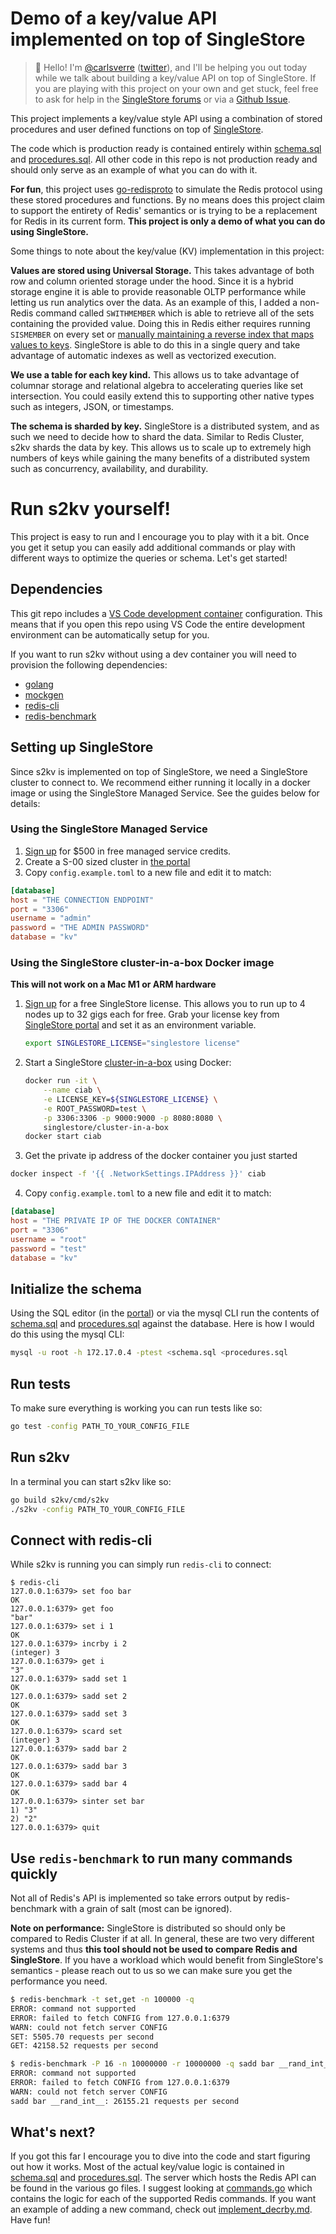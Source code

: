 # Demo of a key/value API implemented on top of SingleStore

> 👋 Hello! I'm [@carlsverre][gh-carlsverre] ([twitter][tw-carlsverre]), and I'll be helping you out today while we talk about building a key/value API on top of SingleStore. If you are playing with this project on your own and get stuck, feel free to ask for help in the [SingleStore forums][s2-forums] or via a [Github Issue][gh-issue].

This project implements a key/value style API using a combination of stored procedures and user defined functions on top of [SingleStore][s2].

The code which is production ready is contained entirely within [schema.sql](schema.sql) and [procedures.sql](procedures.sql). All other code in this repo is not production ready and should only serve as an example of what you can do with it.

**For fun**, this project uses [go-redisproto][redisproto] to simulate the Redis protocol using these stored procedures and functions. By no means does this project claim to support the entirety of Redis' semantics or is trying to be a replacement for Redis in its current form. **This project is only a demo of what you can do using SingleStore.**

Some things to note about the key/value (KV) implementation in this project:

**Values are stored using Universal Storage.** This takes advantage of both row and column oriented storage under the hood. Since it is a hybrid storage engine it is able to provide reasonable OLTP performance while letting us run analytics over the data. As an example of this, I added a non-Redis command called `SWITHMEMBER` which is able to retrieve all of the sets containing the provided value. Doing this in Redis either requires running `SISMEMBER` on every set or [manually maintaining a reverse index that maps values to keys][so-redis-swithmember]. SingleStore is able to do this in a single query and take advantage of automatic indexes as well as vectorized execution.

**We use a table for each key kind.** This allows us to take advantage of columnar storage and relational algebra to accelerating queries like set intersection. You could easily extend this to supporting other native types such as integers, JSON, or timestamps.

**The schema is sharded by key.** SingleStore is a distributed system, and as such we need to decide how to shard the data. Similar to Redis Cluster, s2kv shards the data by key. This allows us to scale up to extremely high numbers of keys while gaining the many benefits of a distributed system such as concurrency, availability, and durability. 

# Run s2kv yourself!

This project is easy to run and I encourage you to play with it a bit. Once you get it setup you can easily add additional commands or play with different ways to optimize the queries or schema. Let's get started!

## Dependencies

This git repo includes a [VS Code development container][vscode-devcontainer] configuration. This means that if you open this repo using VS Code the entire development environment can be automatically setup for you.

If you want to run s2kv without using a dev container you will need to provision the following dependencies:

 * [golang][golang]
 * [mockgen][mockgen]
 * [redis-cli][redis-cli]
 * [redis-benchmark][redis-benchmark]

## Setting up SingleStore

Since s2kv is implemented on top of SingleStore, we need a SingleStore cluster to connect to. We recommend either running it locally in a docker image or using the SingleStore Managed Service. See the guides below for details:

### Using the SingleStore Managed Service

1. [Sign up][try-free] for $500 in free managed service credits.
2. Create a S-00 sized cluster in [the portal][portal]
3. Copy `config.example.toml` to a new file and edit it to match:

```toml
[database]
host = "THE CONNECTION ENDPOINT"
port = "3306"
username = "admin"
password = "THE ADMIN PASSWORD"
database = "kv"
```

### Using the SingleStore cluster-in-a-box Docker image

**This will not work on a Mac M1 or ARM hardware**

1. [Sign up][try-free] for a free SingleStore license. This allows you to run up to 4 nodes up to 32 gigs each for free. Grab your license key from [SingleStore portal][portal] and set it as an environment variable.

   ```bash
   export SINGLESTORE_LICENSE="singlestore license"
   ```

2. Start a SingleStore [cluster-in-a-box][ciab] using Docker:

   ```bash
   docker run -it \
       --name ciab \
       -e LICENSE_KEY=${SINGLESTORE_LICENSE} \
       -e ROOT_PASSWORD=test \
       -p 3306:3306 -p 9000:9000 -p 8080:8080 \
       singlestore/cluster-in-a-box
   docker start ciab
   ```

3. Get the private ip address of the docker container you just started

```bash
docker inspect -f '{{ .NetworkSettings.IPAddress }}' ciab
```

4. Copy `config.example.toml` to a new file and edit it to match:

```toml
[database]
host = "THE PRIVATE IP OF THE DOCKER CONTAINER"
port = "3306"
username = "root"
password = "test"
database = "kv"
```

## Initialize the schema

Using the SQL editor (in the [portal][portal]) or via the mysql CLI run the contents of [schema.sql](schema.sql) and [procedures.sql](procedures.sql) against the database. Here is how I would do this using the mysql CLI:

```bash
mysql -u root -h 172.17.0.4 -ptest <schema.sql <procedures.sql
```

## Run tests

To make sure everything is working you can run tests like so:

```bash
go test -config PATH_TO_YOUR_CONFIG_FILE
```

## Run s2kv

In a terminal you can start s2kv like so:

```bash
go build s2kv/cmd/s2kv
./s2kv -config PATH_TO_YOUR_CONFIG_FILE
```

## Connect with redis-cli

While s2kv is running you can simply run `redis-cli` to connect:

```
$ redis-cli
127.0.0.1:6379> set foo bar
OK
127.0.0.1:6379> get foo
"bar"
127.0.0.1:6379> set i 1
OK
127.0.0.1:6379> incrby i 2
(integer) 3
127.0.0.1:6379> get i
"3"
127.0.0.1:6379> sadd set 1
OK
127.0.0.1:6379> sadd set 2
OK
127.0.0.1:6379> sadd set 3
OK
127.0.0.1:6379> scard set
(integer) 3
127.0.0.1:6379> sadd bar 2
OK
127.0.0.1:6379> sadd bar 3
OK
127.0.0.1:6379> sadd bar 4
OK
127.0.0.1:6379> sinter set bar
1) "3"
2) "2"
127.0.0.1:6379> quit
```

## Use `redis-benchmark` to run many commands quickly

Not all of Redis's API is implemented so take errors output by redis-benchmark with a grain of salt (most can be ignored).

**Note on performance:** SingleStore is distributed so should only be compared to Redis Cluster if at all. In general, these are two very different systems and thus **this tool should not be used to compare Redis and SingleStore**. If you have a workload which would benefit from SingleStore's semantics - please reach out to us so we can make sure you get the performance you need.

```bash
$ redis-benchmark -t set,get -n 100000 -q
ERROR: command not supported
ERROR: failed to fetch CONFIG from 127.0.0.1:6379
WARN: could not fetch server CONFIG
SET: 5505.70 requests per second
GET: 42158.52 requests per second

$ redis-benchmark -P 16 -n 10000000 -r 10000000 -q sadd bar __rand_int__
ERROR: command not supported
ERROR: failed to fetch CONFIG from 127.0.0.1:6379
WARN: could not fetch server CONFIG
sadd bar __rand_int__: 26155.21 requests per second
```

## What's next?

If you got this far I encourage you to dive into the code and start figuring out how it works. Most of the actual key/value logic is contained in [schema.sql](schema.sql) and [procedures.sql](procedures.sql). The server which hosts the Redis API can be found in the various go files. I suggest looking at [commands.go](commands.go) which contains the logic for each of the supported Redis commands. If you want an example of adding a new command, check out [implement_decrby.md](implement_decrby.md). Have fun!

<!-- link index -->

[s2]: https://www.singlestore.com
[redisproto]: https://github.com/secmask/go-redisproto
[vscode-devcontainer]: https://code.visualstudio.com/docs/remote/containers
[mockgen]: https://github.com/golang/mock
[golang]: https://go.dev
[redis-cli]: https://redis.io/docs/manual/cli/
[redis-benchmark]: https://redis.io/docs/reference/optimization/benchmarks/
[try-free]: https://www.singlestore.com/try-free/
[ciab]: https://github.com/memsql/deployment-docker
[portal]: https://portal.singlestore.com/
[so-redis-swithmember]: https://stackoverflow.com/a/59377541/65872
[gh-carlsverre]: https://www.github.com/carlsverre
[tw-carlsverre]: https://www.twitter.com/carlsverre
[s2-forums]: https://www.singlestore.com/forum/
[gh-issue]: issues

